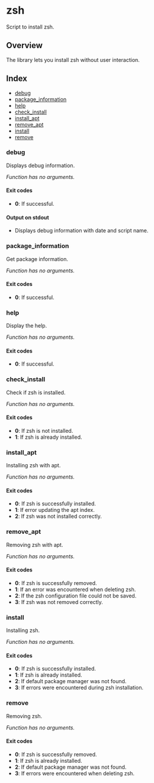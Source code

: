 # zsh

Script to install zsh.

## Overview

The library lets you install zsh without user interaction.

## Index

* [debug](#debug)
* [package_information](#packageinformation)
* [help](#help)
* [check_install](#checkinstall)
* [install_apt](#installapt)
* [remove_apt](#removeapt)
* [install](#install)
* [remove](#remove)

### debug

Displays debug information.

_Function has no arguments._

#### Exit codes

* **0**: If successful.

#### Output on stdout

* Displays debug information with date and script name.

### package_information

Get package information.

_Function has no arguments._

#### Exit codes

* **0**: If successful.

### help

Display the help.

_Function has no arguments._

#### Exit codes

* **0**: If successful.

### check_install

Check if zsh is installed.

_Function has no arguments._

#### Exit codes

* **0**: If zsh is not installed.
* **1**: If zsh is already installed.

### install_apt

Installing zsh with apt.

_Function has no arguments._

#### Exit codes

* **0**: If zsh is successfully installed.
* **1**: If error updating the apt index.
* **2**: If zsh was not installed correctly.

### remove_apt

Removing zsh with apt.

_Function has no arguments._

#### Exit codes

* **0**: If zsh is successfully removed.
* **1**: If an error was encountered when deleting zsh.
* **2**: If the zsh configuration file could not be saved.
* **3**: If zsh was not removed correctly.

### install

Installing zsh.

_Function has no arguments._

#### Exit codes

* **0**: If zsh is successfully installed.
* **1**: If zsh is already installed.
* **2**: If default package manager was not found.
* **3**: If errors were encountered during zsh installation.

### remove

Removing zsh.

_Function has no arguments._

#### Exit codes

* **0**: If zsh is successfully removed.
* **1**: If zsh is already installed.
* **2**: If default package manager was not found.
* **3**: If errors were encountered when deleting zsh.

